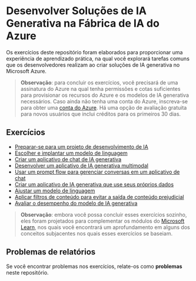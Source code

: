 # Desenvolver Soluções de IA Generativa na Fábrica de IA do Azure

Os exercícios deste repositório foram elaborados para proporcionar uma experiência de aprendizado prática, na qual você explorará tarefas comuns que os desenvolvedores realizam ao criar soluções de IA generativa no Microsoft Azure.

> **Observação**: para concluir os exercícios, você precisará de uma assinatura do Azure na qual tenha permissões e cotas suficientes para provisionar os recursos do Azure e os modelos de IA generativa necessários. Caso ainda não tenha uma conta do Azure, inscreva-se para obter uma [conta do Azure](https://azure.microsoft.com/free). Há uma opção de avaliação gratuita para novos usuários que inclui créditos para os primeiros 30 dias.

## Exercícios

- [Preparar-se para um projeto de desenvolvimento de IA](Instructions/01-Explore-ai-studio.md)
- [Escolher e implantar um modelo de linguagem](Instructions/02-Explore-model-catalog.md)
- [Criar um aplicativo de chat de IA generativa](Instructions/02a-AI-foundry-sdk.md)
- [Desenvolver um aplicativo de IA generativa multimodal](Instructions/02b-multimodal.md)
- [Usar um prompt flow para gerenciar conversas em um aplicativo de chat](Instructions/03-Use-prompt-flow-chat.md)
- [Criar um aplicativo de IA generativa que use seus próprios dados](Instructions/04-Use-own-data.md)
- [Ajustar um modelo de linguagem](Instructions/05-Finetune-model.md)
- [Aplicar filtros de conteúdo para evitar a saída de conteúdo prejudicial](Instructions/06-Explore-content-filters.md)
- [Avaliar o desempenho do modelo de IA generativa](Instructions/07-Evaluate-prompt-flow.md)

> **Observação**: embora você possa concluir esses exercícios sozinho, eles foram projetados para complementar os módulos do [Microsoft Learn](https://aka.ms/mslearn-generative-ai), nos quais você encontrará um aprofundamento em alguns dos conceitos subjacentes nos quais esses exercícios se baseiam.

## Problemas de relatórios

Se você encontrar problemas nos exercícios, relate-os como **problemas** neste repositório.